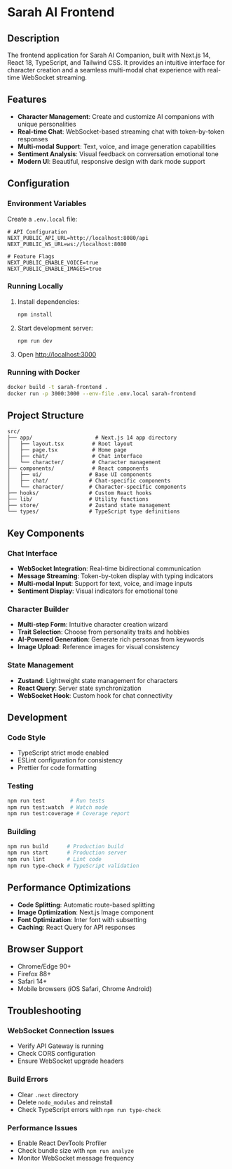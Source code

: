 # Sarah AI Frontend

## Description

The frontend application for Sarah AI Companion, built with Next.js 14, React 18, TypeScript, and Tailwind CSS. It provides an intuitive interface for character creation and a seamless multi-modal chat experience with real-time WebSocket streaming.

## Features

- **Character Management**: Create and customize AI companions with unique personalities
- **Real-time Chat**: WebSocket-based streaming chat with token-by-token responses
- **Multi-modal Support**: Text, voice, and image generation capabilities
- **Sentiment Analysis**: Visual feedback on conversation emotional tone
- **Modern UI**: Beautiful, responsive design with dark mode support

## Configuration

### Environment Variables

Create a `.env.local` file:

```env
# API Configuration
NEXT_PUBLIC_API_URL=http://localhost:8080/api
NEXT_PUBLIC_WS_URL=ws://localhost:8080

# Feature Flags
NEXT_PUBLIC_ENABLE_VOICE=true
NEXT_PUBLIC_ENABLE_IMAGES=true
```

### Running Locally

1. Install dependencies:
   ```bash
   npm install
   ```

2. Start development server:
   ```bash
   npm run dev
   ```

3. Open [http://localhost:3000](http://localhost:3000)

### Running with Docker

```bash
docker build -t sarah-frontend .
docker run -p 3000:3000 --env-file .env.local sarah-frontend
```

## Project Structure

```
src/
├── app/                    # Next.js 14 app directory
│   ├── layout.tsx         # Root layout
│   ├── page.tsx           # Home page
│   ├── chat/              # Chat interface
│   └── character/         # Character management
├── components/            # React components
│   ├── ui/               # Base UI components
│   ├── chat/             # Chat-specific components
│   └── character/        # Character-specific components
├── hooks/                # Custom React hooks
├── lib/                  # Utility functions
├── store/                # Zustand state management
└── types/                # TypeScript type definitions
```

## Key Components

### Chat Interface
- **WebSocket Integration**: Real-time bidirectional communication
- **Message Streaming**: Token-by-token display with typing indicators
- **Multi-modal Input**: Support for text, voice, and image inputs
- **Sentiment Display**: Visual indicators for emotional tone

### Character Builder
- **Multi-step Form**: Intuitive character creation wizard
- **Trait Selection**: Choose from personality traits and hobbies
- **AI-Powered Generation**: Generate rich personas from keywords
- **Image Upload**: Reference images for visual consistency

### State Management
- **Zustand**: Lightweight state management for characters
- **React Query**: Server state synchronization
- **WebSocket Hook**: Custom hook for chat connectivity

## Development

### Code Style
- TypeScript strict mode enabled
- ESLint configuration for consistency
- Prettier for code formatting

### Testing
```bash
npm run test        # Run tests
npm run test:watch  # Watch mode
npm run test:coverage # Coverage report
```

### Building
```bash
npm run build      # Production build
npm run start      # Production server
npm run lint       # Lint code
npm run type-check # TypeScript validation
```

## Performance Optimizations

- **Code Splitting**: Automatic route-based splitting
- **Image Optimization**: Next.js Image component
- **Font Optimization**: Inter font with subsetting
- **Caching**: React Query for API responses

## Browser Support

- Chrome/Edge 90+
- Firefox 88+
- Safari 14+
- Mobile browsers (iOS Safari, Chrome Android)

## Troubleshooting

### WebSocket Connection Issues
- Verify API Gateway is running
- Check CORS configuration
- Ensure WebSocket upgrade headers

### Build Errors
- Clear `.next` directory
- Delete `node_modules` and reinstall
- Check TypeScript errors with `npm run type-check`

### Performance Issues
- Enable React DevTools Profiler
- Check bundle size with `npm run analyze`
- Monitor WebSocket message frequency
